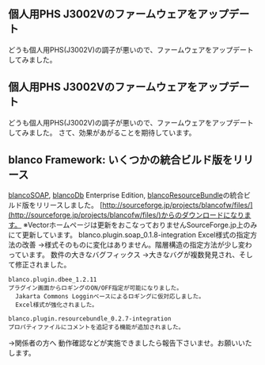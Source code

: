 ## 個人用PHS J3002Vのファームウェアをアップデート

どうも個人用PHS(J3002V)の調子が悪いので、ファームウェアをアップデートしてみました。






## 個人用PHS J3002Vのファームウェアをアップデート


どうも個人用PHS(J3002V)の調子が悪いので、ファームウェアをアップデートしてみました。
さて、効果があがることを期待しています。

## blanco Framework: いくつかの統合ビルド版をリリース


[blancoSOAP](http://www.igapyon.jp/blanco/blancosoap.html), [blancoDb](http://www.igapyon.jp/blanco/blancodb.html) Enterprise Edition,
[blancoResourceBundle](http://www.igapyon.jp/blanco/blancoresourcebundle.html)の統合ビルド版をリリースしました。
[http://sourceforge.jp/projects/blancofw/files/](http://sourceforge.jp/projects/blancofw/files/)からのダウンロードになります。
  ※Vectorホームページは更新をおこなっておりませんSourceForge.jp上のみにて更新しています。
  blanco.plugin.soap_0.1.8-integration
    Excel様式の指定方法の改善
      →様式そのものに変化はありません。階層構造の指定方法が少し変わっています。
      数件の大きなバグフィックス
      →大きなバグが複数発見され、そして修正されました。
    
    blanco.plugin.dbee_1.2.11
    プラグイン画面からロギングのON/OFF指定が可能になりました。
      Jakarta Commons Logginベースによるロギングに仮対応しました。
      Excel様式が強化されました。
    
    blanco.plugin.resourcebundle_0.2.7-integration
    プロパティファイルにコメントを追記する機能が追加されました。
    
  


→関係者の方へ
動作確認などが実施できましたら報告下さいませ。お願いいたします。